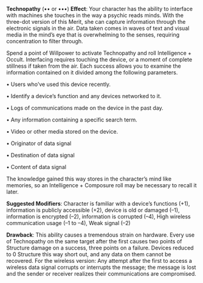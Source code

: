 **Technopathy** (•• or •••)
**Effect**: Your character has the ability to interface with
machines she touches in the way a psychic reads minds.
With the three-dot version of this Merit, she can capture
information through the electronic signals in the air. Data
taken comes in waves of text and visual media in the mind’s
eye that is overwhelming to the senses, requiring concentration to filter through.

Spend a point of Willpower to activate Technopathy
and roll Intelligence + Occult. Interfacing requires touching
the device, or a moment of complete stillness if taken from
the air. Each success allows you to examine the information
contained on it divided among the following parameters.

• Users who’ve used this device recently.

• Identify a device’s function and any devices networked
to it.

• Logs of communications made on the device in the
past day.

• Any information containing a specific search term.

• Video or other media stored on the device.

• Originator of data signal

• Destination of data signal

• Content of data signal

The knowledge gained this way stores in the character’s
mind like memories, so an Intelligence + Composure roll
may be necessary to recall it later.

**Suggested Modifiers**: Character is familiar with a device’s
functions (+1), information is publicly accessible (+2), device
is old or damaged (–1), information is encrypted (–2), information is corrupted (–4), High wireless communication usage
(–1 to –4), Weak signal (–2)

**Drawback**: This ability causes a tremendous strain on
hardware. Every use of Technopathy on the same target after
the first causes two points of Structure damage on a success,
three points on a failure. Devices reduced to 0 Structure this
way short out, and any data on them cannot be recovered.
For the wireless version: Any attempt after the first to access
a wireless data signal corrupts or interrupts the message; the
message is lost and the sender or receiver realizes their communications are compromised.